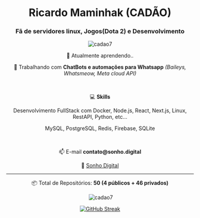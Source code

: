 <h1 align="center">Ricardo Maminhak (CADÃO)</h1>
<p align="center">
<!-- <a 
  href="https://linkedin.com/in/" 
  target="blank">
  <img align="center" src="https://raw.githubusercontent.com/rahuldkjain/github-profile-readme-generator/master/src/images/icons/Social/linked-in-alt.svg" alt="cadao7" height="30" width="40" />
</a> -->
</p>
<h3 align="center">Fã de servidores linux, Jogos(Dota 2) e Desenvolvimento</h3>

<p align="center"> <img src="https://komarev.com/ghpvc/?username=cadao7&label=Visualiza%C3%A7%C3%B5es&color=brightgreen&style=for-the-badge" alt="cadao7" /> </p>

<p align="center">🌱 Atualmente aprendendo..<b></b></p>

<p align="center">🔭 Trabalhando com <b>ChatBots e automações para Whatsapp</b> <i>(Baileys, Whatsmeow, Meta cloud API)</i></p>
<br>
<p align="center">💻 <b>Skills</b></p>
<p align="center">Desenvolvimento FullStack com Docker, Node.js, React, Next.js, Linux, RestAPI, Python, etc...</p>
<p align="center">MySQL, PostgreSQL, Redis, Firebase, SQLite</p>

<br>
<p align="center">📫 E-mail <b>contato@sonho.digital</b></p>
<p align="center">🤖 <a href="https://sonho.digital" target="_blank">Sonho Digital</a></p>

<hr>

<div align="center">
<!--   <p><img align="center" src="https://github-readme-stats.vercel.app/api/top-langs?username=cadao7&show_icons=true&theme=dark&locale=pt-br&layout=compactt" alt="cadao7" /></p> -->
  <p align="center">📦 Total de Repositórios: <b>50 (4 públicos + 46 privados)</b></p>
<p>&nbsp;<img align="center" src="https://github-readme-stats.vercel.app/api?username=cadao7&show_icons=true&theme=dark&locale=pt-br" alt="cadao7" /></p>
<a href="https://git.io/streak-stats"><img src="https://github-readme-streak-stats.herokuapp.com?user=cadao7&theme=whatsapp-dark2&hide_border=true&border_radius=0&date_format=j%20M%5B%20Y%5D&card_width=534" alt="GitHub Streak" /></a>
</div>
